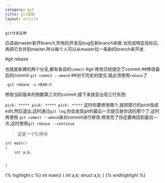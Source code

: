 ```yaml
---
category: git
title: git技能
layout: article
---
```


`git分支应用`

应该由master新开branch,所有的开发及bug在新branch来做.当完成特定目标后,再把它合并到master.所以每个人可以从master拉一条新的branch来开发.

#git rebase

也就是新建的两个分支,都有各自的`commit`
#git 修改已经提交了commit
##修改最后的commit
`git commit --amend`
##对于历史的提交,就必须使用`rebase`了

` git rebase -i HEAD~3`

修改当前版本的倒数第三次的commit,接下来就会出现三行东西:

` pick: *****
  pick: *****
  pick: *****
`
这时你要修改哪个,就把那行的pick改成edit,然后退出,这时通过`git log`,你会发现git的最后一次提交是你选的那个了,这时再使用 `git commit --amend`来对commit进行修改.修改完了你还要再回到最后一次,这时使用`git rebase --continue`




>这是一个引用块

```c
int main()
{
	int a,b;


}
```
{% highlight c %}
int main()
{
	int a,b;
	struct a,b;
}
{% endhighlight %}

